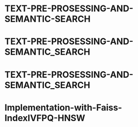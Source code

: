 # TEXT-PRE-PROSESSING-AND-SEMANTIC-SEARCH
# TEXT-PRE-PROSESSING-AND-SEMANTIC_SEARCH
# TEXT-PRE-PROSESSING-AND-SEMANTIC_SEARCH
# Implementation-with-Faiss-IndexIVFPQ-HNSW

